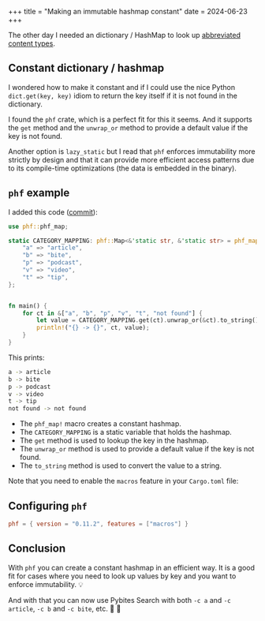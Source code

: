 +++
title = "Making an immutable hashmap constant"
date = 2024-06-23
+++

The other day I needed an dictionary / HashMap to look up [abbreviated content types](https://github.com/bbelderbos/pybites-search/issues/5).

## Constant dictionary / hashmap

I wondered how to make it constant and if I could use the nice Python `dict.get(key, key)` idiom to return the key itself if it is not found in the dictionary.

I found the `phf` crate, which is a perfect fit for this it seems. And it supports the `get` method and the `unwrap_or` method to provide a default value if the key is not found.

Another option is `lazy_static` but I read that `phf` enforces immutability more strictly by design and that it can provide more efficient access patterns due to its compile-time optimizations (the data is embedded in the binary).

## `phf` example

I added this code ([commit](https://github.com/bbelderbos/pybites-search/commit/6fb8b032f36c0564e843a0072ee0960ac8f1543f)):

```rust
use phf::phf_map;

static CATEGORY_MAPPING: phf::Map<&'static str, &'static str> = phf_map! {
    "a" => "article",
    "b" => "bite",
    "p" => "podcast",
    "v" => "video",
    "t" => "tip",
};


fn main() {
    for ct in &["a", "b", "p", "v", "t", "not found"] {
        let value = CATEGORY_MAPPING.get(ct).unwrap_or(&ct).to_string();
        println!("{} -> {}", ct, value);
    }
}
```

This prints:

```bash
a -> article
b -> bite
p -> podcast
v -> video
t -> tip
not found -> not found
```

- The `phf_map!` macro creates a constant hashmap.
- The `CATEGORY_MAPPING` is a static variable that holds the hashmap.
- The `get` method is used to lookup the key in the hashmap.
- The `unwrap_or` method is used to provide a default value if the key is not found.
- The `to_string` method is used to convert the value to a string.

Note that you need to enable the `macros` feature in your `Cargo.toml` file:

## Configuring `phf`

```toml
phf = { version = "0.11.2", features = ["macros"] }
```

## Conclusion

With `phf` you can create a constant hashmap in an efficient way. It is a good fit for cases where you need to look up values by key and you want to enforce immutability. 💡

And with that you can now use Pybites Search with both `-c a` and `-c article`, `-c b` and `-c bite`, etc. 🎉 🚀
